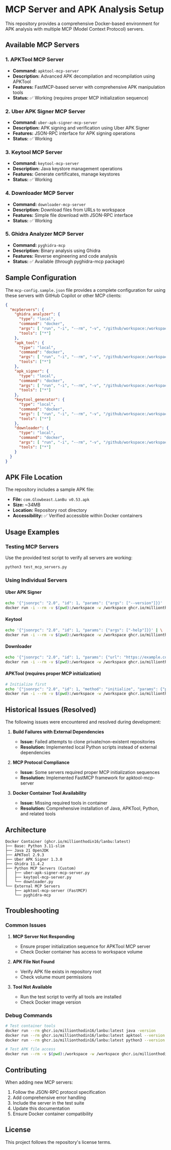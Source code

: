 # MCP Server and APK Analysis Setup

This repository provides a comprehensive Docker-based environment for APK analysis with multiple MCP (Model Context Protocol) servers.

## Available MCP Servers

### 1. APKTool MCP Server
- **Command:** `apktool-mcp-server`
- **Description:** Advanced APK decompilation and recompilation using APKTool
- **Features:** FastMCP-based server with comprehensive APK manipulation tools
- **Status:** ✅ Working (requires proper MCP initialization sequence)

### 2. Uber APK Signer MCP Server
- **Command:** `uber-apk-signer-mcp-server`
- **Description:** APK signing and verification using Uber APK Signer
- **Features:** JSON-RPC interface for APK signing operations
- **Status:** ✅ Working

### 3. Keytool MCP Server
- **Command:** `keytool-mcp-server`
- **Description:** Java keystore management operations
- **Features:** Generate certificates, manage keystores
- **Status:** ✅ Working

### 4. Downloader MCP Server
- **Command:** `downloader-mcp-server`
- **Description:** Download files from URLs to workspace
- **Features:** Simple file download with JSON-RPC interface
- **Status:** ✅ Working

### 5. Ghidra Analyzer MCP Server
- **Command:** `pyghidra-mcp`
- **Description:** Binary analysis using Ghidra
- **Features:** Reverse engineering and code analysis
- **Status:** ✅ Available (through pyghidra-mcp package)

## Sample Configuration

The `mcp-config.sample.json` file provides a complete configuration for using these servers with GitHub Copilot or other MCP clients:

```json
{
  "mcpServers": {
    "ghidra_analyzer": {
      "type": "local",
      "command": "docker",
      "args": [ "run", "-i", "--rm", "-v", "/github/workspace:/workspace", "-w", "/workspace", "ghcr.io/millionthodin16/lanbu:latest", "pyghidra-mcp", "-t", "stdio" ],
      "tools": ["*"]
    },
    "apk_tool": {
      "type": "local",
      "command": "docker",
      "args": [ "run", "-i", "--rm", "-v", "/github/workspace:/workspace", "-w", "/workspace", "ghcr.io/millionthodin16/lanbu:latest", "apktool-mcp-server" ],
      "tools": ["*"]
    },
    "apk_signer": {
      "type": "local",
      "command": "docker",
      "args": [ "run", "-i", "--rm", "-v", "/github/workspace:/workspace", "-w", "/workspace", "ghcr.io/millionthodin16/lanbu:latest", "uber-apk-signer-mcp-server" ],
      "tools": ["*"]
    },
    "keytool_generator": {
      "type": "local",
      "command": "docker",
      "args": [ "run", "-i", "--rm", "-v", "/github/workspace:/workspace", "-w", "/workspace", "ghcr.io/millionthodin16/lanbu:latest", "keytool-mcp-server" ],
      "tools": ["*"]
    },
    "downloader": {
      "type": "local",
      "command": "docker",
      "args": [ "run", "-i", "--rm", "-v", "/github/workspace:/workspace", "-w", "/workspace", "ghcr.io/millionthodin16/lanbu:latest", "downloader-mcp-server" ],
      "tools": ["*"]
    }
  }
}
```

## APK File Location

The repository includes a sample APK file:
- **File:** `com.Glowbeast.LanBu v0.53.apk`
- **Size:** ~34MB
- **Location:** Repository root directory
- **Accessibility:** ✅ Verified accessible within Docker containers

## Usage Examples

### Testing MCP Servers

Use the provided test script to verify all servers are working:

```bash
python3 test_mcp_servers.py
```

### Using Individual Servers

#### Uber APK Signer
```bash
echo '{"jsonrpc": "2.0", "id": 1, "params": {"args": ["--version"]}}' | \
docker run -i --rm -v $(pwd):/workspace -w /workspace ghcr.io/millionthodin16/lanbu:latest uber-apk-signer-mcp-server
```

#### Keytool
```bash
echo '{"jsonrpc": "2.0", "id": 1, "params": {"args": ["-help"]}}' | \
docker run -i --rm -v $(pwd):/workspace -w /workspace ghcr.io/millionthodin16/lanbu:latest keytool-mcp-server
```

#### Downloader
```bash
echo '{"jsonrpc": "2.0", "id": 1, "params": {"url": "https://example.com/file.apk"}}' | \
docker run -i --rm -v $(pwd):/workspace -w /workspace ghcr.io/millionthodin16/lanbu:latest downloader-mcp-server
```

#### APKTool (requires proper MCP initialization)
```bash
# Initialize first
echo '{"jsonrpc": "2.0", "id": 1, "method": "initialize", "params": {"protocolVersion": "2024-11-05", "capabilities": {}, "clientInfo": {"name": "test", "version": "1.0"}}}' | \
docker run -i --rm -v $(pwd):/workspace -w /workspace ghcr.io/millionthodin16/lanbu:latest apktool-mcp-server
```

## Historical Issues (Resolved)

The following issues were encountered and resolved during development:

1. **Build Failures with External Dependencies**
   - **Issue:** Failed attempts to clone private/non-existent repositories
   - **Resolution:** Implemented local Python scripts instead of external dependencies

2. **MCP Protocol Compliance**
   - **Issue:** Some servers required proper MCP initialization sequences
   - **Resolution:** Implemented FastMCP framework for apktool-mcp-server

3. **Docker Container Tool Availability**
   - **Issue:** Missing required tools in container
   - **Resolution:** Comprehensive installation of Java, APKTool, Python, and related tools

## Architecture

```
Docker Container (ghcr.io/millionthodin16/lanbu:latest)
├── Base: Python 3.11-slim
├── Java 21 OpenJDK
├── APKTool 2.9.3
├── Uber APK Signer 1.3.0
├── Ghidra 11.4.2
├── Python MCP Servers (Custom)
│   ├── uber-apk-signer-mcp-server.py
│   ├── keytool-mcp-server.py
│   └── downloader.py
└── External MCP Servers
    ├── apktool-mcp-server (FastMCP)
    └── pyghidra-mcp
```

## Troubleshooting

### Common Issues

1. **MCP Server Not Responding**
   - Ensure proper initialization sequence for APKTool MCP server
   - Check Docker container has access to workspace volume

2. **APK File Not Found**
   - Verify APK file exists in repository root
   - Check volume mount permissions

3. **Tool Not Available**
   - Run the test script to verify all tools are installed
   - Check Docker image version

### Debug Commands

```bash
# Test container tools
docker run --rm ghcr.io/millionthodin16/lanbu:latest java -version
docker run --rm ghcr.io/millionthodin16/lanbu:latest apktool --version
docker run --rm ghcr.io/millionthodin16/lanbu:latest python3 --version

# Test APK file access
docker run --rm -v $(pwd):/workspace -w /workspace ghcr.io/millionthodin16/lanbu:latest ls -la "*.apk"
```

## Contributing

When adding new MCP servers:

1. Follow the JSON-RPC protocol specification
2. Add comprehensive error handling
3. Include the server in the test suite
4. Update this documentation
5. Ensure Docker container compatibility

## License

This project follows the repository's license terms.